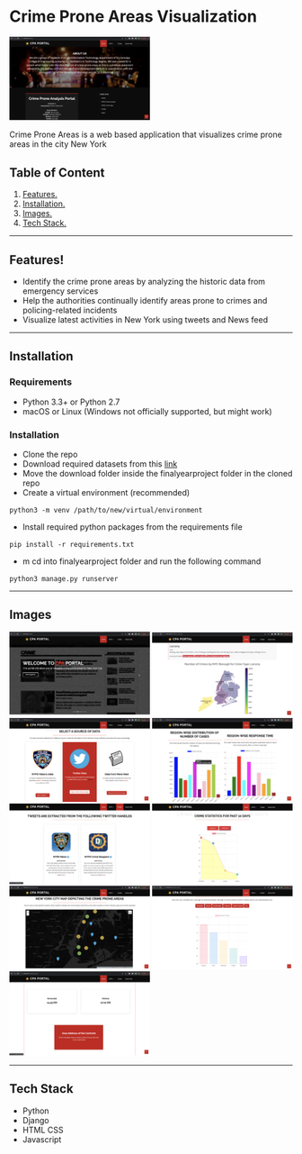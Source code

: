 # Crime Prone Areas Visualization

<p>
  <img src="assets/images/about.png" width="250" title="">
</p>



Crime Prone Areas is a web based application that visualizes crime prone areas in the city New York

## Table of Content

1. [ Features. ](#features)
2. [ Installation. ](#install)
3. [Images. ](#images)
4. [ Tech Stack. ](#techstack)
----
## Features!
- Identify the crime prone areas by analyzing the historic data from emergency services
- Help the authorities continually identify areas prone to crimes and policing-related incidents
- Visualize latest activities in New York using tweets and News feed
----

<a name='install'> </a>

## Installation

<a name = 'req'> </a>

### Requirements

- Python 3.3+ or Python 2.7
- macOS or Linux (Windows not officially supported, but might work)

### Installation
- Clone the repo 
- Download required datasets from this [link](https://drive.google.com/drive/folders/1PjDzTVfriOqzUdym2EDxACkdDCJXWE2O?usp=sharing)
- Move the download folder inside the finalyearproject folder in the cloned repo
- Create a virtual environment (recommended)

```
python3 -m venv /path/to/new/virtual/environment
```
- Install required python packages from the requirements file
```
pip install -r requirements.txt
```
- m cd into finalyearproject folder and run the following command
```
python3 manage.py runserver
```
----

<a name='images'> </a>
## Images
<p float="left">
  <img src="assets/images/s1.png" width="250" title="">
  <img src="assets/images/s2.png" width="250" title="">
  <img src="assets/images/s3.png" width="250" title="">
  <img src="assets/images/s4.png" width="250" title="">
  <img src="assets/images/s5.png" width="250" title="">
  <img src="assets/images/s6.png" width="250" title="">
  <img src="assets/images/s7.png" width="250" title="">
  <img src="assets/images/s8.png" width="250" title="">
  <img src="assets/images/s9.png" width="250" title="">
</p>

----
<a name = 'techstack'> </a>

## Tech Stack
- Python 
- Django
- HTML CSS
- Javascript
